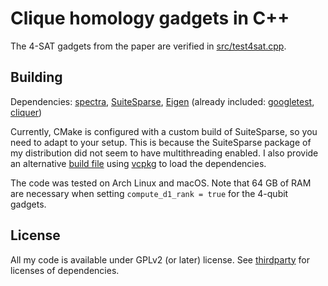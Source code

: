 # Clique homology gadgets in C++

The 4-SAT gadgets from the paper are verified in
[src/test4sat.cpp](src/test4sat.cpp).

## Building

Dependencies: [spectra](https://spectralib.org/), [SuiteSparse](https://people.engr.tamu.edu/davis/suitesparse.html), [Eigen](https://eigen.tuxfamily.org/index.php?title=Main_Page) (already included: [googletest](https://github.com/google/googletest), [cliquer](https://users.aalto.fi/~pat/cliquer.html))

Currently, CMake is configured with a custom build of SuiteSparse, so you need to adapt to your setup.
This is because the SuiteSparse package of my distribution did not seem to have multithreading enabled.
I also provide an alternative [build file](vcpkg_CMakeLists.txt) using [vcpkg](https://vcpkg.io/) to load the dependencies.

The code was tested on Arch Linux and macOS.
Note that 64 GB of RAM are necessary when setting `compute_d1_rank = true` for the 4-qubit gadgets.

## License

All my code is available under GPLv2 (or later) license.
See [thirdparty](thirdparty) for licenses of dependencies.